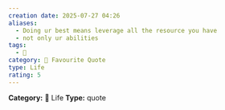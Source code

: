 ```yaml
---
creation date: 2025-07-27 04:26
aliases:
  - Doing ur best means leverage all the resource you have
  - not only ur abilities
tags:
  - 💬
category: 📖 Favourite Quote
type: Life
rating: 5
---
```

**Category:** 📜 Life
**Type:** quote

